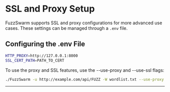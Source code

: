 # SSL and Proxy Setup

FuzzSwarm supports SSL and proxy configurations for more advanced use cases. These settings can be managed through a `.env` file.

## Configuring the .env File

```bash
HTTP_PROXY=http://127.0.0.1:8000
SSL_CERT_PATH=PATH_TO_CERT
```

To use the proxy and SSL features, use the --use-proxy and --use-ssl flags:

```bash
./FuzzSwarm -u http://example.com/api/FUZZ -W wordlist.txt --use-proxy --use-ssl
```

---